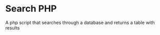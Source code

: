 <h1>Search PHP</h1>

<p>A php script that searches through a database and returns a table with results</p>